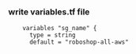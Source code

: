 ### write variables.tf file

        variables "sg_name" {
          type = string
          default = "roboshop-all-aws"
